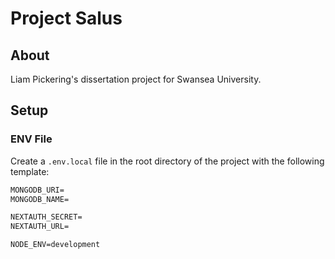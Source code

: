 # Project Salus

## About

Liam Pickering's dissertation project for Swansea University.

## Setup

### ENV File

Create a `.env.local` file in the root directory of the project with the following template:

```txt
MONGODB_URI=
MONGODB_NAME=

NEXTAUTH_SECRET=
NEXTAUTH_URL=

NODE_ENV=development
```
